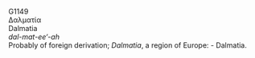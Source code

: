 <body>
  <p>G1149<br>  Δαλματία  <br> Dalmatia  <br><i>dal-mat-ee‘-ah </i><br>Probably of foreign derivation; <i>Dalmatia</i>, a region of Europe: - Dalmatia.<br></p>
 </body>